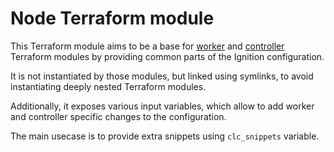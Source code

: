 # Node Terraform module

This Terraform module aims to be a base for [worker](../worker) and [controller](../controller) Terraform
modules by providing common parts of the Ignition configuration.

It is not instantiated by those modules, but linked using symlinks, to avoid instantiating deeply nested
Terraform modules.

Additionally, it exposes various input variables, which allow to add worker and controller specific changes
to the configuration.

The main usecase is to provide extra snippets using `clc_snippets` variable.
